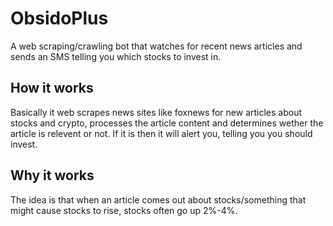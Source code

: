 # ObsidoPlus

A web scraping/crawling bot that watches for recent news articles and sends an SMS telling you which stocks to invest in.

## How it works 
Basically it web scrapes news sites like foxnews for new articles about stocks and crypto, processes the article content and determines wether the article is relevent or not. If it is then it will alert you, telling you you should invest.

## Why it works
The idea is that when an article comes out about stocks/something that might cause stocks to rise, stocks often go up 2%-4%. 